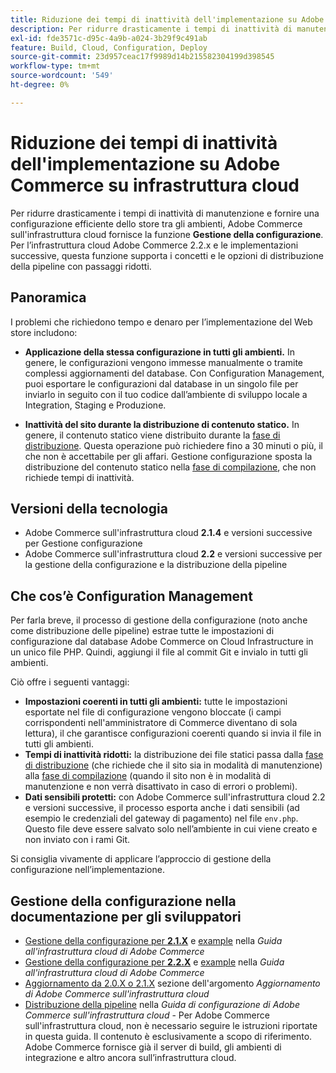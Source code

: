 ```yaml
---
title: Riduzione dei tempi di inattività dell'implementazione su Adobe Commerce su infrastruttura cloud
description: Per ridurre drasticamente i tempi di inattività di manutenzione e fornire una configurazione efficiente dello store tra gli ambienti, Adobe Commerce sull’infrastruttura cloud fornisce la funzione **Gestione della configurazione**. Per l’infrastruttura cloud Adobe Commerce 2.2.x e le implementazioni successive, questa funzione supporta i concetti e le opzioni di distribuzione della pipeline con passaggi ridotti.
exl-id: fde3571c-d95c-4a9b-a024-3b29f9c491ab
feature: Build, Cloud, Configuration, Deploy
source-git-commit: 23d957ceac17f9989d14b215582304199d398545
workflow-type: tm+mt
source-wordcount: '549'
ht-degree: 0%

---
```


# Riduzione dei tempi di inattività dell&#39;implementazione su Adobe Commerce su infrastruttura cloud

Per ridurre drasticamente i tempi di inattività di manutenzione e fornire una configurazione efficiente dello store tra gli ambienti, Adobe Commerce sull&#39;infrastruttura cloud fornisce la funzione **Gestione della configurazione**. Per l’infrastruttura cloud Adobe Commerce 2.2.x e le implementazioni successive, questa funzione supporta i concetti e le opzioni di distribuzione della pipeline con passaggi ridotti.

## Panoramica

I problemi che richiedono tempo e denaro per l’implementazione del Web store includono:

* **Applicazione della stessa configurazione in tutti gli ambienti.** In genere, le configurazioni vengono immesse manualmente o tramite complessi aggiornamenti del database. Con Configuration Management, puoi esportare le configurazioni dal database in un singolo file per inviarlo in seguito con il tuo codice dall’ambiente di sviluppo locale a Integration, Staging e Produzione.

* **Inattività del sito durante la distribuzione di contenuto statico.** In genere, il contenuto statico viene distribuito durante la [fase di distribuzione](https://experienceleague.adobe.com/it/docs/commerce-cloud-service/user-guide/develop/deploy/process#deploy-phase-deploy-phase). Questa operazione può richiedere fino a 30 minuti o più, il che non è accettabile per gli affari. Gestione configurazione sposta la distribuzione del contenuto statico nella [fase di compilazione](https://experienceleague.adobe.com/it/docs/commerce-cloud-service/user-guide/develop/deploy/process#build-phase-build-phase), che non richiede tempi di inattività.

## Versioni della tecnologia

* Adobe Commerce sull&#39;infrastruttura cloud **2.1.4** e versioni successive per Gestione configurazione
* Adobe Commerce sull&#39;infrastruttura cloud **2.2** e versioni successive per la gestione della configurazione e la distribuzione della pipeline

## Che cos’è Configuration Management

Per farla breve, il processo di gestione della configurazione (noto anche come distribuzione delle pipeline) estrae tutte le impostazioni di configurazione dal database Adobe Commerce on Cloud Infrastructure in un unico file PHP. Quindi, aggiungi il file al commit Git e invialo in tutti gli ambienti.

Ciò offre i seguenti vantaggi:

* **Impostazioni coerenti in tutti gli ambienti:** tutte le impostazioni esportate nel file di configurazione vengono bloccate (i campi corrispondenti nell&#39;amministratore di Commerce diventano di sola lettura), il che garantisce configurazioni coerenti quando si invia il file in tutti gli ambienti.
* **Tempi di inattività ridotti:** la distribuzione dei file statici passa dalla [fase di distribuzione](https://experienceleague.adobe.com/it/docs/commerce-cloud-service/user-guide/develop/deploy/process#deploy-phase-deploy-phase) (che richiede che il sito sia in modalità di manutenzione) alla [fase di compilazione](https://experienceleague.adobe.com/it/docs/commerce-cloud-service/user-guide/develop/deploy/process#build-phase-build-phase) (quando il sito non è in modalità di manutenzione e non verrà disattivato in caso di errori o problemi).
* **Dati sensibili protetti:** con Adobe Commerce sull&#39;infrastruttura cloud 2.2 e versioni successive, il processo esporta anche i dati sensibili (ad esempio le credenziali del gateway di pagamento) nel file `env.php`. Questo file deve essere salvato solo nell’ambiente in cui viene creato e non inviato con i rami Git.

Si consiglia vivamente di applicare l’approccio di gestione della configurazione nell’implementazione.

## Gestione della configurazione nella documentazione per gli sviluppatori

* [Gestione della configurazione per **2.1.X**](https://experienceleague.adobe.com/docs/commerce-cloud-service/user-guide/configure-store/store-settings.html?lang=it) e [example](https://experienceleague.adobe.com/docs/commerce-cloud-service/user-guide/configure-store/store-settings.html?lang=it) nella *Guida all&#39;infrastruttura cloud di Adobe Commerce*
* [Gestione della configurazione per **2.2.X**](https://experienceleague.adobe.com/docs/commerce-cloud-service/user-guide/configure-store/store-settings.html?lang=it) e [example](https://experienceleague.adobe.com/docs/commerce-cloud-service/user-guide/configure-store/store-settings.html?lang=it) nella *Guida all&#39;infrastruttura cloud di Adobe Commerce*
* [Aggiornamento da 2.0.X o 2.1.X](https://experienceleague.adobe.com/docs/commerce-cloud-service/user-guide/develop/upgrade/commerce-version.html?lang=it#upgrade-from-older-versions) sezione dell&#39;argomento *Aggiornamento di Adobe Commerce sull&#39;infrastruttura cloud*
* [Distribuzione della pipeline](https://experienceleague.adobe.com/docs/commerce-operations/configuration-guide/deployment/overview.html?lang=it) nella *Guida di configurazione di Adobe Commerce sull&#39;infrastruttura cloud* - Per Adobe Commerce sull&#39;infrastruttura cloud, non è necessario seguire le istruzioni riportate in questa guida. Il contenuto è esclusivamente a scopo di riferimento. Adobe Commerce fornisce già il server di build, gli ambienti di integrazione e altro ancora sull’infrastruttura cloud.
